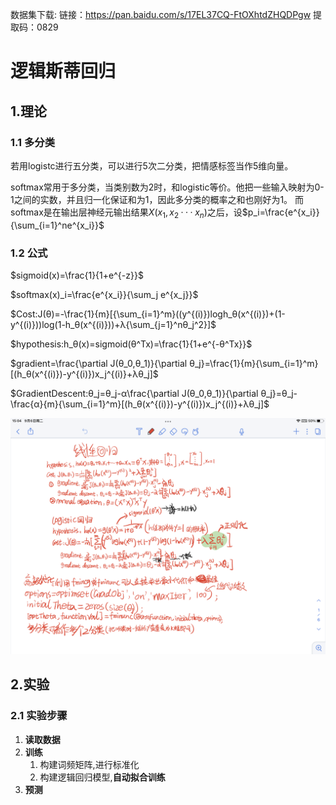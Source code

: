 数据集下载: 链接：https://pan.baidu.com/s/17EL37CQ-FtOXhtdZHQDPgw 
提取码：0829

# 逻辑斯蒂回归

## 1.理论

### 1.1 多分类

若用logistc进行五分类，可以进行5次二分类，把情感标签当作5维向量。

softmax常用于多分类，当类别数为2时，和logistic等价。他把一些输入映射为0-1之间的实数，并且归一化保证和为1，因此多分类的概率之和也刚好为1。
而softmax是在输出层神经元输出结果$X(x_1,x_2···x_n)$之后，设$p_i=\frac{e^{x_i}}{\sum_{i=1}^ne^{x_i}}$

### 1.2 公式

$sigmoid(x)=\frac{1}{1+e^{-z}}$

$softmax(x)_i=\frac{e^{x_i}}{\sum_j e^{x_j}}$

$Cost:J(θ)=-\frac{1}{m}[{\sum_{i=1}^m}((y^{(i)})logh_θ(x^{(i)})+(1-y^{(i)}))log(1-h_θ(x^{(i)}))+λ{\sum_{j=1}^nθ_j^2}]$

$hypothesis:h_θ(x)=sigmoid(θ^Tx)=\frac{1}{1+e^{-θ^Tx}}$

$gradient=\frac{\partial J(θ_0,θ_1)}{\partial θ_j}=\frac{1}{m}{\sum_{i=1}^m}[(h_θ(x^{(i)})-y^{(i)})x_j^{(i)}+λθ_j]$

$GradientDescent:θ_j=θ_j-α\frac{\partial J(θ_0,θ_1)}{\partial θ_j}=θ_j-\frac{α}{m}{\sum_{i=1}^m}[(h_θ(x^{(i)})-y^{(i)})x_j^{(i)}+λθ_j]$

![ ](img/logistic.png)

## 2.实验

### 2.1 实验步骤

1) **读取数据**
2) **训练**
   1) 构建词频矩阵,进行标准化
   2) 构建逻辑回归模型,**自动拟合训练**
3) **预测**

